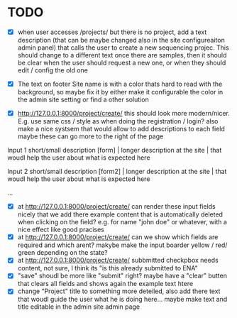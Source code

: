 
# TODO

- [x] when user accesses /projects/ but there is no project, add a text description (that can be maybe changed also in the site configureaiton admin panel) that calls the user to create a new sequencing projec. This should change to a different text once there are samples, then it should be clear when the user should request a new one, or when they should edit / config the old one


-[x] The text on footer Site name is with a color thats hard to read with the background, so maybe fix it by either make it configurable the color in the admin site setting or find a other solution
- [x] http://127.0.0.1:8000/project/create/ this should look more modern/nicer. E.g. use same css / style as when doing the registration / login? also make a nice systsem that would allow to add descriptions to each field maybe these can go more to the right of the page 

Input 1
short/small description
[form]                   | longer description at the site 
                         | that woudl help the user about what is expected here

Input 2
short/small description
[form2]                  | longer description at the site 
                         | that woudl help the user about what is expected here

...

- [x] at  http://127.0.0.1:8000/project/create/  can render these input fields nicely that we add there example content that is automatically deleted when clicking on the field? e.g. for name "john doe" or whatever, with a nice effect like good pracises 
- [x] at  http://127.0.0.1:8000/project/create/  can we show which fields are required and which arent? makybe make the input boarder yellow / red/ green depending on the state? 
- [x] at  http://127.0.0.1:8000/project/create/  subbmitted checkpbox needs content, not sure, I think its "is this already submitted to ENA" 
- [x] "save" shoudl be more like "submit" right? maybe have a "clear" butten that clears all fields and shows again the example text htere 
- [x] change "Project" title to something more deteiled, also add there text that woudl guide the user what he is doing here... maybe make text and title editable in the admin site admin page 